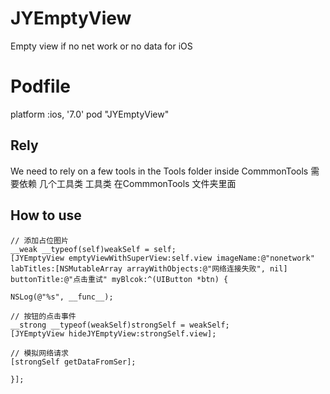 # JYEmptyView
Empty view if no net work or no data for iOS

# Podfile
platform :ios, '7.0'
pod "JYEmptyView"

## Rely
We need to rely on a few tools in the Tools folder inside CommmonTools
需要依赖 几个工具类 工具类 在CommmonTools 文件夹里面

## How to use

    // 添加占位图片
    __weak __typeof(self)weakSelf = self;
    [JYEmptyView emptyViewWithSuperView:self.view imageName:@"nonetwork" labTitles:[NSMutableArray arrayWithObjects:@"网络连接失败", nil] buttonTitle:@"点击重试" myBlcok:^(UIButton *btn) {

    NSLog(@"%s", __func__);

    // 按钮的点击事件
    __strong __typeof(weakSelf)strongSelf = weakSelf;
    [JYEmptyView hideJYEmptyView:strongSelf.view];

    // 模拟网络请求
    [strongSelf getDataFromSer];

    }];
